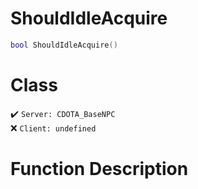 # ShouldIdleAcquire
```lua
bool ShouldIdleAcquire()
```
# Class
✔️ `Server: CDOTA_BaseNPC`  
❌ `Client: undefined`  

# Function Description

